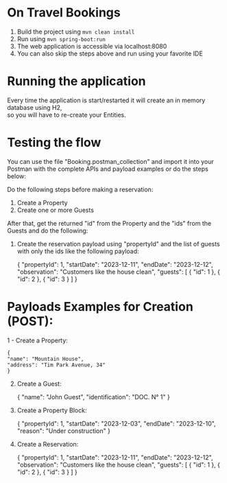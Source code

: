 
# On Travel Bookings

1. Build the project using `mvn clean install`
2. Run using `mvn spring-boot:run` 
3. The web application is accessible via localhost:8080
4. You can also skip the steps above and run using your favorite IDE

# Running the application

Every time the application is start/restarted it will create an in memory database using H2,  
so you will have to re-create your Entities.

# Testing the flow #

You can use the file "Booking.postman_collection" and import it into your Postman with the complete APIs 
and payload examples or do the steps below:

Do the following steps before making a reservation:

1. Create a Property
2. Create one or more Guests 

After that, get the returned "id" from the Property and the "ids" from the Guests and do the following:

1. Create the reservation payload using "propertyId" and the list of guests with only the ids like the following payload:
	
	{
    "propertyId": 1,
    "startDate": "2023-12-11",
    "endDate": "2023-12-12",
    "observation": "Customers like the house clean",
    "guests": [
        {
            "id": 1
        },
        {
            "id": 2
        },
        {
            "id": 3
        }
    ]
}


# Payloads Examples for Creation (POST):

1 - Create a Property:

	{
    "name": "Mountain House",
    "address": "Tim Park Avenue, 34"
    }

2. Create a Guest:

	{
    "name": "John Guest",
    "identification": "DOC. N° 1"
    }

3. Create a Property Block:

	{
    "propertyId": 1,
    "startDate": "2023-12-03",
    "endDate": "2023-12-10",
    "reason": "Under construction"
}

4. Create a Reservation:

	{
    "propertyId": 1,
    "startDate": "2023-12-11",
    "endDate": "2023-12-12",
    "observation": "Customers like the house clean",
    "guests": [
        {
            "id": 1
        },
        {
            "id": 2
        },
        {
            "id": 3
        }
    ]
}









